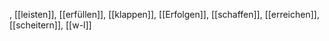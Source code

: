 , [[leisten]], [[erfüllen]], [[klappen]], [[Erfolgen]], [[schaffen]], [[erreichen]], [[scheitern]], [[w-l]]